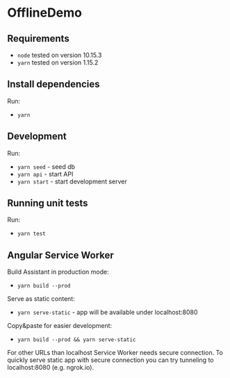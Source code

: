 # OfflineDemo

## Requirements
- `node` tested on version 10.15.3
- `yarn` tested on version 1.15.2

## Install dependencies
Run:
- `yarn`

## Development
Run:
- `yarn seed` - seed db
- `yarn api` - start API
- `yarn start` - start development server

## Running unit tests
Run:
- `yarn test`

## Angular Service Worker
Build Assistant in production mode:
- `yarn build --prod`

Serve as static content:
- `yarn serve-static` - app will be available under localhost:8080

Copy&paste for easier development:
- `yarn build --prod && yarn serve-static`

For other URLs than localhost Service Worker needs secure connection.
To quickly serve static app with secure connection you can try tunneling to localhost:8080 (e.g. ngrok.io).